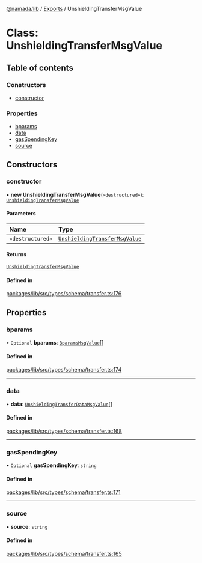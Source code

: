 [@namada/lib](../README.md) / [Exports](../modules.md) / UnshieldingTransferMsgValue

# Class: UnshieldingTransferMsgValue

## Table of contents

### Constructors

- [constructor](UnshieldingTransferMsgValue.md#constructor)

### Properties

- [bparams](UnshieldingTransferMsgValue.md#bparams)
- [data](UnshieldingTransferMsgValue.md#data)
- [gasSpendingKey](UnshieldingTransferMsgValue.md#gasspendingkey)
- [source](UnshieldingTransferMsgValue.md#source)

## Constructors

### constructor

• **new UnshieldingTransferMsgValue**(`«destructured»`): [`UnshieldingTransferMsgValue`](UnshieldingTransferMsgValue.md)

#### Parameters

| Name | Type |
| :------ | :------ |
| `«destructured»` | [`UnshieldingTransferMsgValue`](UnshieldingTransferMsgValue.md) |

#### Returns

[`UnshieldingTransferMsgValue`](UnshieldingTransferMsgValue.md)

#### Defined in

[packages/lib/src/types/schema/transfer.ts:176](https://github.com/anoma/namada-sdkjs/blob/dd361cd98692159413426f6fb0fdf1714d54b437/packages/lib/src/types/schema/transfer.ts#L176)

## Properties

### bparams

• `Optional` **bparams**: [`BparamsMsgValue`](BparamsMsgValue.md)[]

#### Defined in

[packages/lib/src/types/schema/transfer.ts:174](https://github.com/anoma/namada-sdkjs/blob/dd361cd98692159413426f6fb0fdf1714d54b437/packages/lib/src/types/schema/transfer.ts#L174)

___

### data

• **data**: [`UnshieldingTransferDataMsgValue`](UnshieldingTransferDataMsgValue.md)[]

#### Defined in

[packages/lib/src/types/schema/transfer.ts:168](https://github.com/anoma/namada-sdkjs/blob/dd361cd98692159413426f6fb0fdf1714d54b437/packages/lib/src/types/schema/transfer.ts#L168)

___

### gasSpendingKey

• `Optional` **gasSpendingKey**: `string`

#### Defined in

[packages/lib/src/types/schema/transfer.ts:171](https://github.com/anoma/namada-sdkjs/blob/dd361cd98692159413426f6fb0fdf1714d54b437/packages/lib/src/types/schema/transfer.ts#L171)

___

### source

• **source**: `string`

#### Defined in

[packages/lib/src/types/schema/transfer.ts:165](https://github.com/anoma/namada-sdkjs/blob/dd361cd98692159413426f6fb0fdf1714d54b437/packages/lib/src/types/schema/transfer.ts#L165)
